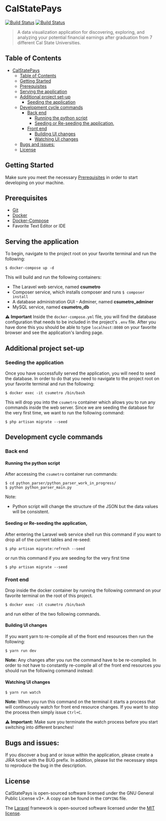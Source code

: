 # CalStatePays

[![Build Status](https://travis-ci.com/csun-metalab/CSU-Metro-LA.svg?token=e9qZAYzzq9K9MQ8bgdpF&branch=dev)](https://travis-ci.com/csun-metalab/CSU-Metro-LA) [![Build Status](https://travis-ci.com/csun-metalab/CSU-Metro-LA.svg?token=e9qZAYzzq9K9MQ8bgdpF&branch=demo)](https://travis-ci.com/csun-metalab/CSU-Metro-LA) 


> A data visualization application for discovering, exploring, and analyzing your potential financial earnings after graduation from 7 different Cal State Universities. 

## Table of Contents

<!-- TOC -->

- [CalStatePays](#calstatepays)
    - [Table of Contents](#table-of-contents)
    - [Getting Started](#getting-started)
    - [Prerequisites](#prerequisites)
    - [Serving the application](#serving-the-application)
    - [Additional project set-up](#additional-project-set-up)
        - [Seeding the application](#seeding-the-application)
    - [Development cycle commands](#development-cycle-commands)
        - [Back end](#back-end)
            - [Running the python script](#running-the-python-script)
            - [Seeding or Re-seeding the application,](#seeding-or-re-seeding-the-application)
        - [Front end](#front-end)
            - [Building UI changes](#building-ui-changes)
            - [Watching UI changes](#watching-ui-changes)
    - [Bugs and issues:](#bugs-and-issues)
    - [License](#license)

<!-- /TOC -->

## Getting Started

Make sure you meet the necessary [Prerequisites](#prerequisites) in order to start developing on your machine.

## Prerequisites

- [Git](https://git-scm.com/downloads)
- [Docker](https://docs.docker.com/install/)
- [Docker-Compose](https://docs.docker.com/compose/install/)
- Favorite Text Editor or IDE

## Serving the application

 To begin, navigate to the project root on your favorite terminal and run the following:

```
$ docker-compose up -d
```

This will build and run the following containers:

- The Laravel web service, named **csumetro**
- Composer service, which installs composer and runs `$ composer install`
- A database administration GUI - Adminer, named **csumetro_adminer**
- MySQL service, named **csumetro_db**

⚠️ **Important** Inside the `docker-compose.yml` file, you will find the database configuration that needs to be included in the project's `.env` file. After you have done this you should be able to type `localhost:8080` on your favorite browser and see the application's landing page.

## Additional project set-up

### Seeding the application

Once you have successfully served the application, you will need to seed the database. In order to do that you need to navigate to the project root on your favorite terminal and run the following:

```
$ docker exec -it csumetro /bin/bash 
```

This will drop you into the `csumetro` container which allows you to run any commands inside the web server. Since we are seeding the database for the very first time, we want to run the following command:

```
$ php artisan migrate --seed
```

## Development cycle commands

### Back end

#### Running the python script
After accessing the `csumetro` container run commands:

```
$ cd python_parser/python_parser_work_in_progress/
$ python python_parser_main.py
```

Note:
- Python script will change the structure of the JSON but the data values will be consistent.  


#### Seeding or Re-seeding the application,

After entering the Laravel web service shell run this command if you want to drop all of the current tables and re-seed:

```
$ php artisan migrate:refresh --seed
```

or run this command if you are seeding for the very first time

```
$ php artisan migrate --seed
```

### Front end

Drop inside the docker container by running the following command on your favorite terminal on the root of this project.

```
$ docker exec -it csumetro /bin/bash 
```
and run either of the two following commands.

#### Building UI changes

If you want yarn to re-compile all of the front end resources then run the following:

```
$ yarn run dev
```

**Note:** Any changes after you run the command have to be re-compiled. In order to not have to constantly re-compile all of the front end resources you should run the following command instead:

#### Watching UI changes

```
$ yarn run watch
```

**Note:** When you run this command on the terminal it starts a process that will continuously watch for front end resource changes. If you want to stop the process then simply issue `Ctrl+C`.

⚠️ **Important:** Make sure you terminate the watch process before you start switching into different branches!

## Bugs and issues:

If you discover a bug and or issue within the application, please create a JIRA ticket with the BUG prefix. In addition, please list the necessary steps to reproduce the bug in the description.

## License
CalStatePays is open-sourced software licensed under the GNU General Public License v3+. A copy can be found in the `COPYING` file.

The [Laravel](https://laravel.com/) framework is open-sourced software licensed under the [MIT license](http://opensource.org/licenses/MIT).